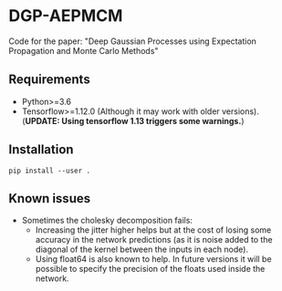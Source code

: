 # DGP-AEPMCM
Code for the paper: "Deep Gaussian Processes using Expectation Propagation and Monte Carlo Methods"

## Requirements
- Python>=3.6
- Tensorflow>=1.12.0 (Although it may work with older versions). (**UPDATE: Using tensorflow 1.13 triggers some warnings.**)


## Installation
```shell
pip install --user .
```


## Known issues

- Sometimes the cholesky decomposition fails:
  - Increasing the jitter higher helps but at the cost of losing some accuracy in the network predictions (as it is noise added to the diagonal of the kernel between the inputs in each node).
  - Using float64 is also known to help. In future versions it will be possible to specify the precision of the floats used inside the network.